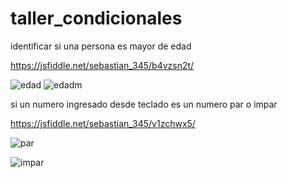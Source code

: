 # taller_condicionales

identificar si una persona es mayor de edad 

https://jsfiddle.net/sebastian_345/b4vzsn2t/


![edad](https://user-images.githubusercontent.com/61298440/80666413-b7e63680-8a61-11ea-81e0-0612b0f56d40.jpg)
![edadm](https://user-images.githubusercontent.com/61298440/80666549-2e833400-8a62-11ea-8e63-ed6b805aa014.jpg)


si un numero ingresado desde teclado es un numero par o impar 

https://jsfiddle.net/sebastian_345/v1zchwx5/

![par](https://user-images.githubusercontent.com/61298440/80666893-5030eb00-8a63-11ea-9181-df106eb9b97c.jpg)

![impar](https://user-images.githubusercontent.com/61298440/80666909-5aeb8000-8a63-11ea-8f65-f216d4195697.jpg)



